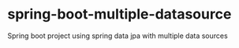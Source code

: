 # spring-boot-multiple-datasource
Spring boot project using spring data jpa with multiple data sources
